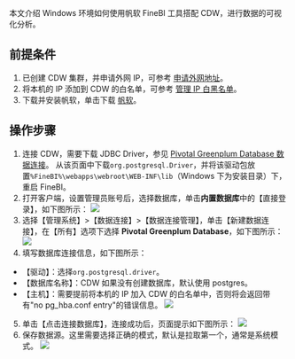 本文介绍 Windows 环境如何使用帆软 FineBI 工具搭配 CDW，进行数据的可视化分析。

## 前提条件
1. 已创建 CDW 集群，并申请外网 IP，可参考 [申请外网地址](https://cloud.tencent.com/document/product/878/31443)。
2. 将本机的 IP 添加到 CDW 的白名单，可参考 [管理 IP 白黑名单](https://cloud.tencent.com/document/product/878/31444)。
3. 下载并安装帆软，单击下载 [帆软](https://www.finebi.com/product/download)。

## 操作步骤
1. 连接 CDW，需要下载 JDBC Driver，参见 [Pivotal Greenplum Database 数据连接](https://help.finebi.com/doc-view-289.html)。
从该页面中下载`org.postgresql.Driver`，并将该驱动包放置`%FineBI%\webapps\webroot\WEB-INF\lib`（Windows 下为安装目录）下，重启 FineBI。
2. 打开客户端，设置管理员账号后，选择数据库，单击**内置数据库**中的【直接登录】，如下图所示：
![](https://main.qcloudimg.com/raw/a7bd9ab992f10d322733660072d0e069.png)
3. 选择【管理系统】>【数据连接】>【数据连接管理】，单击【新建数据连接】，在【所有】选项下选择 **Pivotal Greenplum Database**，如下图所示：
![](https://main.qcloudimg.com/raw/da800bbe37235d73cc75d371961f4944.png)
4. 填写数据库连接信息，如下图所示：
 - 【驱动】：选择`org.postgresql.driver`。
 - 【数据库名称】：CDW 如果没有创建数据库，默认使用 postgres。
 - 【主机】：需要提前将本机的 IP 加入 CDW 的白名单中，否则将会返回带有"no pg_hba.conf entry"的错误信息。
![](https://main.qcloudimg.com/raw/89136d2acb32d1945dfb7a886c314c7f.png)
5. 单击【点击连接数据库】，连接成功后，页面提示如下图所示：
![](https://main.qcloudimg.com/raw/e34f57761fe737ecf3a4ad3658159877.png)
6. 保存数据源。这里需要选择正确的模式，默认是拉取第一个，通常是系统模式。
![](https://main.qcloudimg.com/raw/0770435479a2bf01e0319965f14bbccf.png)

